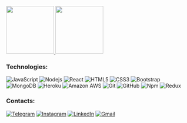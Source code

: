 <a href="https://sunwader-portfolio.netlify.app/">
  <img height="130px" src="https://github-readme-stats.vercel.app/api?username=Sunwader&count_private=true&theme=gotham&hide=contribs,prs&show_icons=true" />
  <img height="130px" src="https://github-readme-stats.vercel.app/api/top-langs/?username=Sunwader&hide=TeX&layout=compact&theme=gotham" />
</a>

### Technologies:

![JavaScript](https://img.shields.io/badge/-JavaScript-black?style=flat-square&logo=javascript)
![Nodejs](https://img.shields.io/badge/-Nodejs-black?style=flat-square&logo=Node.js)
![React](https://img.shields.io/badge/-React-black?style=flat-square&logo=react)
![HTML5](https://img.shields.io/badge/-HTML5-E34F26?style=flat-square&logo=html5&logoColor=white)
![CSS3](https://img.shields.io/badge/-CSS3-1572B6?style=flat-square&logo=css3)
![Bootstrap](https://img.shields.io/badge/-Bootstrap-563D7C?style=flat-square&logo=bootstrap)
![MongoDB](https://img.shields.io/badge/-MongoDB-black?style=flat-square&logo=mongodb)
![Heroku](https://img.shields.io/badge/-Heroku-430098?style=flat-square&logo=heroku)
![Amazon AWS](https://img.shields.io/badge/Amazon%20AWS-232F3E?style=flat-square&logo=amazon-aws)
![Git](https://img.shields.io/badge/-Git-black?style=flat-square&logo=git)
![GitHub](https://img.shields.io/badge/-GitHub-181717?style=flat-square&logo=github)
![Npm](https://img.shields.io/badge/-NPM-CB3837?style=flat-square&logo=npm)
![Redux](https://img.shields.io/badge/-Redux-764ABC?style=flat-square&logo=redux)


### Contacts:
[![Telegram](https://img.shields.io/badge/-Telegram-090909?style=for-the-badge&logo=telegram&logoColor=27A0D9)](https://t.me/uwader)
[![Instagram](https://img.shields.io/badge/-Instagram-090909?style=for-the-badge&logo=instagram&logoColor=B4068E)](https://www.instagram.com/sunwader)
[![LinkedIn](https://img.shields.io/badge/-LinkedIn-090909?style=for-the-badge&logo=linkedin&logoColor=007BB6)](https://www.linkedin.com/in/sunwader)
[![Gmail](https://img.shields.io/badge/-sunwader@gmail.com-090909?style=for-the-badge&logo=Gmail&logoColor=007BB6&link=mailto:sunwader@gmail.com)](mailto:sunwader@gmail.com)
